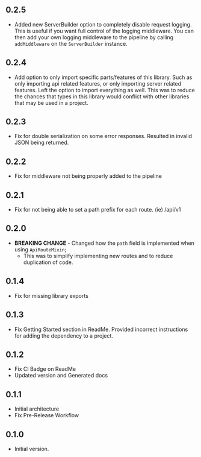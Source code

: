 ## 0.2.5

- Added new ServerBuilder option to completely disable request logging. This is useful if you want full control of the logging middleware. You can then add your own logging middleware to the pipeline by calling `addMiddleware` on the `ServerBuilder` instance.

## 0.2.4

- Add option to only import specific parts/features of this library. Such as only importing api related features, or only importing server related features. Left the option to import everything as well. This was to reduce the chances that types in this library would conflict with other libraries that may be used in a project.

## 0.2.3

- Fix for double serialization on some error responses. Resulted in invalid JSON being returned.

## 0.2.2

- Fix for middleware not being properly added to the pipeline

## 0.2.1

- Fix for not being able to set a path prefix for each route. (ie) /api/v1

## 0.2.0

- **BREAKING CHANGE** - Changed how the `path` field is implemented when using `ApiRouteMixin`;
  - This was to simplify implementing new routes and to reduce duplication of code.

## 0.1.4

- Fix for missing library exports

## 0.1.3

- Fix Getting Started section in ReadMe. Provided incorrect instructions for adding the dependency to a project.

## 0.1.2

- Fix CI Badge on ReadMe
- Updated version and Generated docs

## 0.1.1

- Initial architecture
- Fix Pre-Release Workflow

## 0.1.0

- Initial version.

